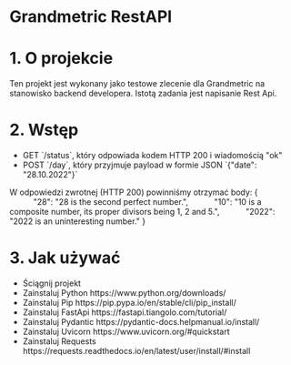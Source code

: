 <h1>Grandmetric RestAPI</h1>

<h1>1. O projekcie</h1>
Ten projekt jest wykonany jako testowe zlecenie dla Grandmetric na stanowisko backend developera.  Istotą zadania jest napisanie Rest Api.

<h1>2. Wstęp</h1>
<ul>
  <li>GET `/status`, który odpowiada kodem HTTP 200 i wiadomością "ok"</li>
  <li>POST `/day`, który przyjmuje payload w formie JSON `{"date": "28.10.2022"}`</li>
</ul>
W odpowiedzi zwrotnej (HTTP 200) powinniśmy otrzymać body:
{
      "28": "28 is the second perfect number.",
      "10": "10 is a composite number, its proper divisors being 1, 2 and 5.",
      "2022": "2022 is an uninteresting number."
}

<h1>3. Jak używać</h1>
<ul>
  <li>Ściągnij projekt</li>
  <li>Zainstaluj Python https://www.python.org/downloads/</li>
  <li>Zainstaluj Pip https://pip.pypa.io/en/stable/cli/pip_install/</li>
  <li>Zainstaluj FastApi https://fastapi.tiangolo.com/tutorial/</li>
  <li>Zainstaluj Pydantic https://pydantic-docs.helpmanual.io/install/</li>
  <li>Zainstaluj Uvicorn https://www.uvicorn.org/#quickstart</li>
  <li>Zainstaluj Requests https://requests.readthedocs.io/en/latest/user/install/#install</li>
</ul>




